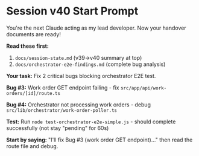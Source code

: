 # Session v40 Start Prompt

You're the next Claude acting as my lead developer. Now your handover documents are ready!

**Read these first:**
1. `docs/session-state.md` (v39→v40 summary at top)
2. `docs/orchestrator-e2e-findings.md` (complete bug analysis)

**Your task:** Fix 2 critical bugs blocking orchestrator E2E test.

**Bug #3:** Work order GET endpoint failing - fix `src/app/api/work-orders/[id]/route.ts`

**Bug #4:** Orchestrator not processing work orders - debug `src/lib/orchestrator/work-order-poller.ts`

**Test:** Run `node test-orchestrator-e2e-simple.js` - should complete successfully (not stay "pending" for 60s)

**Start by saying:** "I'll fix Bug #3 (work order GET endpoint)..." then read the route file and debug.
